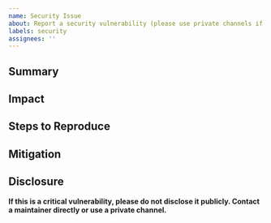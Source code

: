 ```yaml
---
name: Security Issue
about: Report a security vulnerability (please use private channels if needed)
labels: security
assignees: ''
---
```


## Summary

<!-- Briefly describe the security issue. -->

## Impact

<!-- What is the potential impact of this vulnerability? -->

## Steps to Reproduce

<!-- How can this issue be reproduced? -->

## Mitigation

<!-- Any ideas for mitigation or remediation? -->

## Disclosure

**If this is a critical vulnerability, please do not disclose it publicly. Contact a maintainer directly or use a private channel.**
